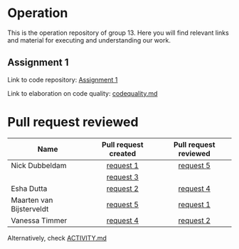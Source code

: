 # Operation
This is the operation repository of group 13. Here you will find relevant links and material for executing and understanding our work. 

## Assignment 1
Link to code repository: [Assignment 1](https://github.com/Release-Engineering-Group-13/CS4295_FinalProject)

Link to elaboration on code quality: [codequality.md](Assignment%201/codequality.md) 

# Pull request reviewed
| Name           | Pull request created                                                                         | Pull request reviewed                                                                         |
| -------------  |:-------------:                                                                               | :-------------:                                                                             |
| Nick Dubbeldam | [request 1](https://github.com/Release-Engineering-Group-13/CS4295_FinalProject/pull/1)      | [request 5](https://github.com/Release-Engineering-Group-13/CS4295_FinalProject/pull/5)     |
|                | [request 3](https://github.com/Release-Engineering-Group-13/CS4295_FinalProject/pull/3)      |                                                                                             |
| Esha Dutta     | [request 2](https://github.com/Release-Engineering-Group-13/CS4295_FinalProject/pull/2)       | [request 4](https://github.com/Release-Engineering-Group-13/CS4295_FinalProject/pull/4)      |
| Maarten van Bijsterveldt       | [request 5](https://github.com/Release-Engineering-Group-13/CS4295_FinalProject/pull/5) | [request 1](https://github.com/Release-Engineering-Group-13/CS4295_FinalProject/pull/1)  |
| Vanessa Timmer       | [request 4](https://github.com/Release-Engineering-Group-13/CS4295_FinalProject/pull/4) | [request 2](https://github.com/Release-Engineering-Group-13/CS4295_FinalProject/pull/2)      |

Alternatively, check [ACTIVITY.md](https://github.com/Release-Engineering-Group-13/operation/blob/main/ACTIVITY.md)

